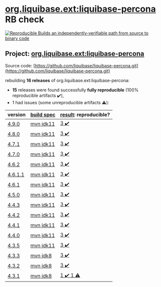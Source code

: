 [org.liquibase.ext:liquibase-percona](https://search.maven.org/artifact/org.liquibase.ext/liquibase-percona/) RB check
=======

[![Reproducible Builds](https://reproducible-builds.org/images/logos/rb.svg) an independently-verifiable path from source to binary code](https://reproducible-builds.org/)

## Project: [org.liquibase.ext:liquibase-percona](https://search.maven.org/artifact/org.liquibase.ext/liquibase-percona/)

Source code: [https://github.com/liquibase/liquibase-percona.git](https://github.com/liquibase/liquibase-percona.git)

rebuilding **16 releases** of org.liquibase.ext:liquibase-percona:
- **15** releases were found successfully **fully reproducible** (100% reproducible artifacts :heavy_check_mark:),
- 1 had issues (some unreproducible artifacts :warning:):

| version | [build spec](BUILDSPEC.md) | [result](https://reproducible-builds.org/docs/jvm/): reproducible? |
| -- | --------- | ------ |
| [4.9.0](https://search.maven.org/artifact/org.liquibase.ext/liquibase-percona/4.9.0/pom) | [mvn jdk11](liquibase-percona-4.9.0.buildspec) | [3 :heavy_check_mark: ](liquibase-percona-4.9.0.buildcompare) |
| [4.8.0](https://search.maven.org/artifact/org.liquibase.ext/liquibase-percona/4.8.0/pom) | [mvn jdk11](liquibase-percona-4.8.0.buildspec) | [3 :heavy_check_mark: ](liquibase-percona-4.8.0.buildcompare) |
| [4.7.1](https://search.maven.org/artifact/org.liquibase.ext/liquibase-percona/4.7.1/pom) | [mvn jdk11](liquibase-percona-4.7.1.buildspec) | [3 :heavy_check_mark: ](liquibase-percona-4.7.1.buildcompare) |
| [4.7.0](https://search.maven.org/artifact/org.liquibase.ext/liquibase-percona/4.7.0/pom) | [mvn jdk11](liquibase-percona-4.7.0.buildspec) | [3 :heavy_check_mark: ](liquibase-percona-4.7.0.buildcompare) |
| [4.6.2](https://search.maven.org/artifact/org.liquibase.ext/liquibase-percona/4.6.2/pom) | [mvn jdk11](liquibase-percona-4.6.2.buildspec) | [3 :heavy_check_mark: ](liquibase-percona-4.6.2.buildcompare) |
| [4.6.1.1](https://search.maven.org/artifact/org.liquibase.ext/liquibase-percona/4.6.1.1/pom) | [mvn jdk11](liquibase-percona-4.6.1.1.buildspec) | [3 :heavy_check_mark: ](liquibase-percona-4.6.1.1.buildcompare) |
| [4.6.1](https://search.maven.org/artifact/org.liquibase.ext/liquibase-percona/4.6.1/pom) | [mvn jdk11](liquibase-percona-4.6.1.buildspec) | [3 :heavy_check_mark: ](liquibase-percona-4.6.1.buildcompare) |
| [4.5.0](https://search.maven.org/artifact/org.liquibase.ext/liquibase-percona/4.5.0/pom) | [mvn jdk11](liquibase-percona-4.5.0.buildspec) | [3 :heavy_check_mark: ](liquibase-percona-4.5.0.buildcompare) |
| [4.4.3](https://search.maven.org/artifact/org.liquibase.ext/liquibase-percona/4.4.3/pom) | [mvn jdk11](liquibase-percona-4.4.3.buildspec) | [3 :heavy_check_mark: ](liquibase-percona-4.4.3.buildcompare) |
| [4.4.2](https://search.maven.org/artifact/org.liquibase.ext/liquibase-percona/4.4.2/pom) | [mvn jdk11](liquibase-percona-4.4.2.buildspec) | [3 :heavy_check_mark: ](liquibase-percona-4.4.2.buildcompare) |
| [4.4.1](https://search.maven.org/artifact/org.liquibase.ext/liquibase-percona/4.4.1/pom) | [mvn jdk11](liquibase-percona-4.4.1.buildspec) | [3 :heavy_check_mark: ](liquibase-percona-4.4.1.buildcompare) |
| [4.4.0](https://search.maven.org/artifact/org.liquibase.ext/liquibase-percona/4.4.0/pom) | [mvn jdk11](liquibase-percona-4.4.0.buildspec) | [3 :heavy_check_mark: ](liquibase-percona-4.4.0.buildcompare) |
| [4.3.5](https://search.maven.org/artifact/org.liquibase.ext/liquibase-percona/4.3.5/pom) | [mvn jdk11](liquibase-percona-4.3.5.buildspec) | [3 :heavy_check_mark: ](liquibase-percona-4.3.5.buildcompare) |
| [4.3.3](https://search.maven.org/artifact/org.liquibase.ext/liquibase-percona/4.3.3/pom) | [mvn jdk8](liquibase-percona-4.3.3.buildspec) | [3 :heavy_check_mark: ](liquibase-percona-4.3.3.buildcompare) |
| [4.3.2](https://search.maven.org/artifact/org.liquibase.ext/liquibase-percona/4.3.2/pom) | [mvn jdk8](liquibase-percona-4.3.2.buildspec) | [3 :heavy_check_mark: ](liquibase-percona-4.3.2.buildcompare) |
| [4.3.1](https://search.maven.org/artifact/org.liquibase.ext/liquibase-percona/4.3.1/pom) | [mvn jdk8](liquibase-percona-4.3.1.buildspec) | [1 :heavy_check_mark:  1 :warning:](liquibase-percona-4.3.1.buildcompare) |
